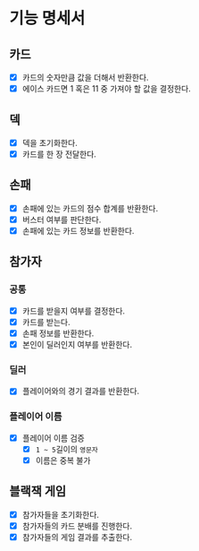 # 기능 명세서

## 카드

- [x] 카드의 숫자만큼 값을 더해서 반환한다.
- [x] 에이스 카드면 1 혹은 11 중 가져야 할 값을 결정한다.

## 덱

- [x] 덱을 초기화한다.
- [x] 카드를 한 장 전달한다.

## 손패

- [x] 손패에 있는 카드의 점수 합계를 반환한다.
- [x] 버스터 여부를 판단한다.
- [x] 손패에 있는 카드 정보를 반환한다.

## 참가자

### 공통

- [x] 카드를 받을지 여부를 결정한다.
- [x] 카드를 받는다.
- [x] 손패 정보를 반환한다.
- [x] 본인이 딜러인지 여부를 반환한다.

### 딜러

- [x] 플레이어와의 경기 결과를 반환한다.

### 플레이어 이름

- [x] 플레이어 이름 검증
    - [x] `1 ~ 5`길이의 `영문자`
    - [x] 이름은 중복 불가

## 블랙잭 게임

- [x] 참가자들을 초기화한다.
- [x] 참가자들의 카드 분배를 진행한다.
- [x] 참가자들의 게임 결과를 추출한다.
